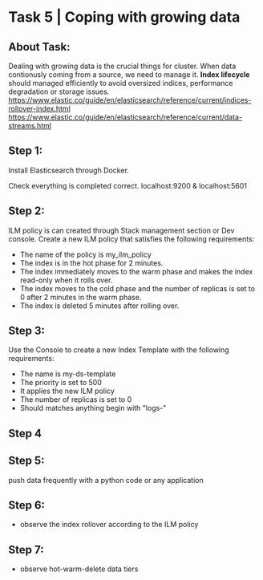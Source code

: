 # Task 5 | Coping with growing data

## About Task:
Dealing with growing data is the crucial things for cluster. When data contionusly coming from a source, we need to manage it. **Index lifecycle** should managed efficiently to avoid oversized indices, performance degradation or storage issues.
https://www.elastic.co/guide/en/elasticsearch/reference/current/indices-rollover-index.html
https://www.elastic.co/guide/en/elasticsearch/reference/current/data-streams.html

## Step 1:
Install Elasticsearch through Docker.

Check everything is completed correct. localhost:9200 & localhost:5601

## Step 2:
ILM policy is can created through Stack management section or Dev console.
Create a new ILM policy that satisfies the following requirements:
* The name of the policy is my_ilm_policy
* The index is in the hot phase for 2 minutes.
* The index immediately moves to the warm phase and makes the index read-only when it rolls over.
* The index moves to the cold phase and the number of replicas is set to 0 after 2 minutes in the warm phase.
* The index is deleted 5 minutes after rolling over.
## Step 3:
Use the Console to create a new Index Template with the following requirements:
* The name is my-ds-template
* The priority is set to 500
* It applies the new ILM policy
* The number of replicas is set to 0
* Should matches anything begin with "logs-"

## Step 4

  
## Step 5:
push data frequently with a python code or any application
## Step 6:
* observe the index rollover according to the ILM policy

## Step 7:


* observe hot-warm-delete data tiers




